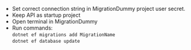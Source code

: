 * Set correct connection string in MigrationDummy project user secret.
* Keep API as startup project
* Open terminal in MigrationDummy
* Run commands: <br> `dotnet ef migrations add MigrationName` <br> `dotnet ef database update`